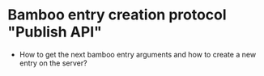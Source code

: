 # Bamboo entry creation protocol "Publish API"

- How to get the next bamboo entry arguments and how to create a new entry on the server?
